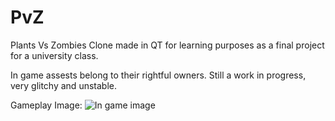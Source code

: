 PvZ
===

Plants Vs Zombies Clone made in QT for learning purposes as a final project for a university class. 

In game assests belong to their rightful owners. Still a work in progress, very glitchy and unstable.

Gameplay Image: 
![In game image](https://cloud.githubusercontent.com/assets/9059977/10125831/5830bfb6-6550-11e5-8b06-df90e2f92a3d.png)

